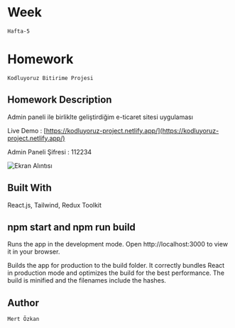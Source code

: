 # Week 
```Hafta-5```

# Homework 
```Kodluyoruz Bitirime Projesi```


## Homework Description


Admin paneli ile birliklte geliştirdiğim e-ticaret sitesi uygulaması 



 
Live Demo : [https://kodluyoruz-project.netlify.app/](https://kodluyoruz-project.netlify.app/)

Admin Paneli Şifresi : 112234
  
![Ekran Alıntısı](https://user-images.githubusercontent.com/107802530/190588137-ac226b7f-edc8-41c9-a07b-98a38604722c.PNG)

## Built With

React.js,
Tailwind,
Redux Toolkit


## npm start and npm run build

Runs the app in the development mode. Open http://localhost:3000 to view it in your browser.

Builds the app for production to the build folder. It correctly bundles React in production mode and optimizes the build for the best performance. The build is minified and the filenames include the hashes.

## Author

```Mert Özkan```
